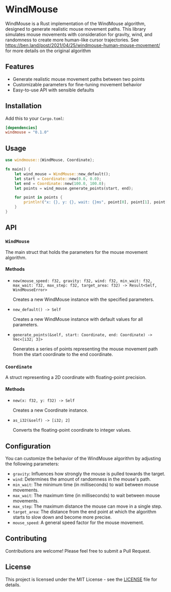 # WindMouse

WindMouse is a Rust implementation of the WindMouse algorithm, designed to generate realistic mouse movement paths. This library simulates mouse movements with consideration for gravity, wind, and randomness to create more human-like cursor trajectories.
See https://ben.land/post/2021/04/25/windmouse-human-mouse-movement/ for more details on the original algorithm

## Features

- Generate realistic mouse movement paths between two points
- Customizable parameters for fine-tuning movement behavior
- Easy-to-use API with sensible defaults

## Installation

Add this to your `Cargo.toml`:

```toml
[dependencies]
windmouse = "0.1.0"
```

## Usage

```rust
use windmouse::{WindMouse, Coordinate};

fn main() {
    let wind_mouse = WindMouse::new_default();
    let start = Coordinate::new(0.0, 0.0);
    let end = Coordinate::new(100.0, 100.0);
    let points = wind_mouse.generate_points(start, end);

    for point in points {
        println!("x: {}, y: {}, wait: {}ms", point[0], point[1], point[2]);
    }
}
```

## API

### `WindMouse`

The main struct that holds the parameters for the mouse movement algorithm.

#### Methods

- `new(mouse_speed: f32, gravity: f32, wind: f32, min_wait: f32, max_wait: f32, max_step: f32, target_area: f32) -> Result<Self, WindMouseError>`

  Creates a new WindMouse instance with the specified parameters.

- `new_default() -> Self`

  Creates a new WindMouse instance with default values for all parameters.

- `generate_points(&self, start: Coordinate, end: Coordinate) -> Vec<[i32; 3]>`

  Generates a series of points representing the mouse movement path from the start coordinate to the end coordinate.

### `Coordinate`

A struct representing a 2D coordinate with floating-point precision.

#### Methods

- `new(x: f32, y: f32) -> Self`

  Creates a new Coordinate instance.

- `as_i32(&self) -> [i32; 2]`

  Converts the floating-point coordinate to integer values.

## Configuration

You can customize the behavior of the WindMouse algorithm by adjusting the following parameters:

- `gravity`: Influences how strongly the mouse is pulled towards the target.
- `wind`: Determines the amount of randomness in the mouse's path.
- `min_wait`: The minimum time (in milliseconds) to wait between mouse movements.
- `max_wait`: The maximum time (in milliseconds) to wait between mouse movements.
- `max_step`: The maximum distance the mouse can move in a single step.
- `target_area`: The distance from the end point at which the algorithm starts to slow down and become more precise.
- `mouse_speed`: A general speed factor for the mouse movement.

## Contributing

Contributions are welcome! Please feel free to submit a Pull Request.

## License

This project is licensed under the MIT License - see the [LICENSE](LICENSE) file for details.